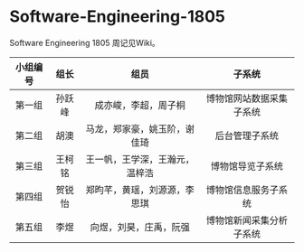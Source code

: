 # Software-Engineering-1805
Software Engineering 1805
周记见Wiki。

|小组编号|组长|组员|子系统|
|:----:|:----:|:----:|:----:|
|第一组|孙跃峰|成亦峻，李超，周子桐|博物馆网站数据采集子系统|
|第二组|胡澳|马龙，郑家豪，姚玉阶，谢佳琦|后台管理子系统|
|第三组|王柯铭|王一帆，王学深，王瀚元，温梓浩|博物馆导览子系统|
|第四组|贺锐怡|郑昀芊，黄瑶，刘源源，李思琪|博物馆信息服务子系统|
|第五组|李煜|向煜，刘昊，庄禹，阮强|博物馆新闻采集分析子系统|

